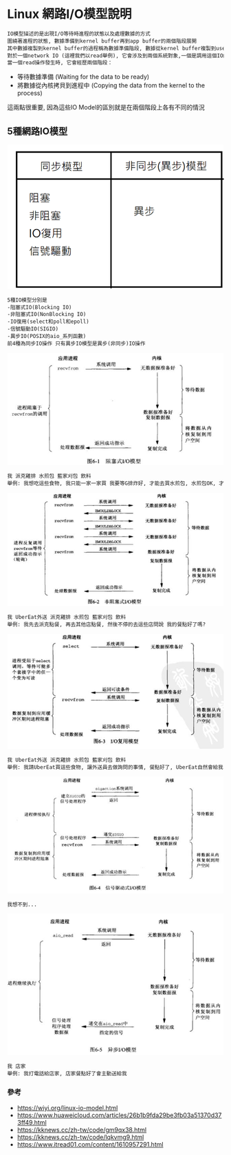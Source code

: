 # Linux 網路I/O模型說明

```txt
IO模型描述的是出現I/O等待時進程的狀態以及處理數據的方式
圍繞著進程的狀態, 數據準備到kernel buffer再到app buffer的兩個階段展開
其中數據複製到kernel buffer的過程稱為數據準備階段, 數據從kernel buffer複製到user buffer的過程稱為數據複製階段
對於一個network IO (這裡我們以read舉例), 它會涉及到兩個系統對象,一個是調用這個IO的process (or thread), 另一個就是系統內核(kernel)
當一個read操作發生時, 它會經歷兩個階段：
```

- 等待數據準備 (Waiting for the data to be ready)
- 將數據從內核拷貝到進程中 (Copying the data from the kernel to the process)

這兩點很重要, 因為這些IO Model的區別就是在兩個階段上各有不同的情況

## 5種網路IO模型

![分類](IO/分類.png)

```txt
5種IO模型分別是
-阻塞式IO(Blocking IO)
-非阻塞式IO(NonBlocking IO)
-IO復用(select和poll和epoll)
-信號驅動IO(SIGIO)
-異步IO(POSIX的aio_系列函數)
前4種為同步IO操作 只有異步IO模型是異步(非同步)IO操作
```

![阻塞](IO/Blocking_IO.jpg)

```txt
我 派克雞排 水煎包 藍家刈包 飲料
舉例: 我想吃這些食物, 我只能一家一家買 我要等G排炸好, 才能去買水煎包, 水煎包OK, 才能去買藍家刈包
```

![非阻塞](IO/NonBlocking_IO.jpg)

```txt
我 UberEat外送 派克雞排 水煎包 藍家刈包 飲料
舉例: 我先去派克點餐, 再去其他店點餐, 然後不停的去這些店問說 我的餐點好了嗎?
```

![復用](IO/復用_IO.jpg)

```txt
我 UberEat外送 派克雞排 水煎包 藍家刈包 飲料
舉例: 我請UberEat買這些食物, 讓外送員去做詢問的事情, 餐點好了, UberEat自然會給我 
```

![信號](IO/信號_IO.jpg)

```txt
我想不到...
```

![異步](IO/非同步_IO.jpg)

```txt
我 店家
舉例: 我打電話給店家, 店家餐點好了會主動送給我
```

### 參考

- <https://wiyi.org/linux-io-model.html>
- <https://www.huaweicloud.com/articles/26b1b9fda29be3fb03a51370d373ff49.html>
- <https://kknews.cc/zh-tw/code/gm9qx38.html>
- <https://kknews.cc/zh-tw/code/lqkvmg9.html>
- <https://www.itread01.com/content/1610957291.html>
